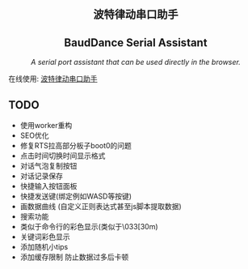 <p >
    <h2 align="center">波特律动串口助手</h2>
    <h2 align="center">BaudDance Serial Assistant</h2>
</p>
<p align="center">
    <em>A serial port assistant that can be used directly in the browser.</em>
</p>

在线使用: [波特律动串口助手](https://serial.keysking.com/)

## TODO

- 使用worker重构
- SEO优化
- 修复RTS拉高部分板子boot0的问题
- 点击时间切换时间显示格式
- 对话气泡复制按钮
- 对话记录保存
- 快捷输入按钮面板
- 快捷发送键(绑定例如WASD等按键)
- 画数据曲线 (自定义正则表达式甚至js脚本提取数据)
- 搜索功能
- 类似于命令行的彩色显示(类似于\033[30m)
- 关键词彩色显示
- 添加随机小tips
- 添加缓存限制 防止数据过多后卡顿
